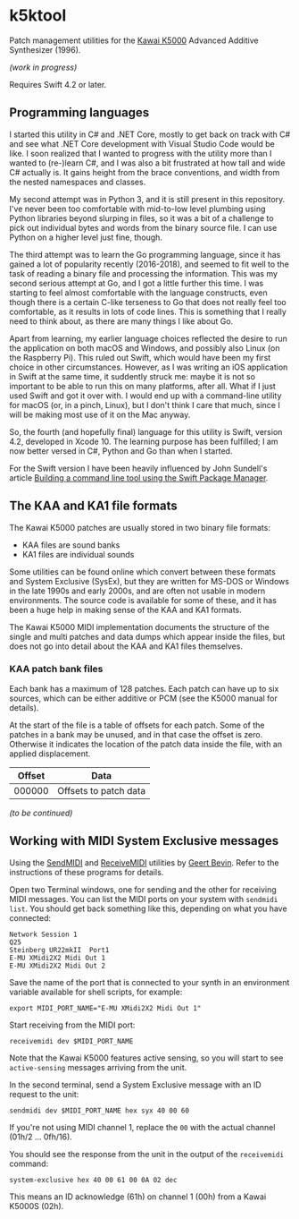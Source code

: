 # k5ktool

Patch management utilities for the 
[Kawai K5000](https://en.wikipedia.org/wiki/Kawai_K5000)
Advanced Additive Synthesizer (1996).

_(work in progress)_

Requires Swift 4.2 or later.

## Programming languages

I started this utility in C# and .NET Core, mostly to get back on track
with C# and see what .NET Core development with Visual Studio Code would
be like. I soon realized that I wanted to progress with the utility more
than I wanted to (re-)learn C#, and I was also a bit frustrated at how
tall and wide C# actually is. It gains height from the brace
conventions, and width from the nested namespaces and classes.

My second attempt was in Python 3, and it is still present in this
repository. I've never been too comfortable with mid-to-low level
plumbing using Python libraries beyond slurping in files, so it was a
bit of a challenge to pick out individual bytes and words from the binary
source file. I can use Python on a higher level just fine, though.

The third attempt was to learn the Go programming language, since it has
gained a lot of popularity recently (2016-2018), and seemed to fit well
to the task of reading a binary file and processing the information. This
was my second serious attempt at Go, and I got a little further this time.
I was starting to feel almost comfortable with the language constructs,
even though there is a certain C-like terseness to Go that does not really feel too comfortable, as it results in lots of code lines. This is something
that I really need to think about, as there are many things I like about Go.

Apart from learning, my earlier language choices reflected the desire to
run the application on both macOS and Windows, and possibly also Linux
(on the Raspberry Pi). This ruled out Swift, which would have been my
first choice in other circumstances. However, as I was writing an iOS 
application in Swift at the same time, it suddently struck me: maybe it
is not so important to be able to run this on many platforms, after all.
What if I just used Swift and got it over with. I would end up with a 
command-line utility for macOS (or, in a pinch, Linux), but I don't think
I care that much, since I will be making most use of it on the Mac anyway.

So, the fourth (and hopefully final) language for this utility is Swift, 
version 4.2, developed in Xcode 10. The learning purpose has been 
fulfilled; I am now better versed in C#, Python and Go than when I started.

For the Swift version I have been heavily influenced by John Sundell's
article [Building a command line tool using the Swift Package Manager](https://www.swiftbysundell.com/posts/building-a-command-line-tool-using-the-swift-package-manager).

## The KAA and KA1 file formats

The Kawai K5000 patches are usually stored in two binary file formats:

- KAA files are sound banks
- KA1 files are individual sounds

Some utilities can be found online which convert between these formats
and System Exclusive (SysEx), but they are written for MS-DOS or Windows
in the late 1990s and early 2000s, and are often not usable in modern
environments. The source code is available for some of these, and it has
been a huge help in making sense of the KAA and KA1 formats.

The Kawai K5000 MIDI implementation documents the structure of the
single and multi patches and data dumps which appear inside the files, 
but does not go into detail about the KAA and KA1 files themselves.

### KAA patch bank files

Each bank has a maximum of 128 patches. Each patch can have up to
six sources, which can be either additive or PCM (see the K5000 manual
for details).

At the start of the file is a table of offsets for each patch. Some of the
patches in a bank may be unused, and in that case the offset is zero.
Otherwise it indicates the location of the patch data inside the file,
with an applied displacement.

| Offset | Data |
| ------ | ---- |
| 000000 | Offsets to patch data |

_(to be continued)_

## Working with MIDI System Exclusive messages

Using the [SendMIDI](https://github.com/gbevin/SendMIDI) 
and [ReceiveMIDI](https://github.com/gbevin/ReceiveMIDI) utilities 
by [Geert Bevin](https://github.com/gbevin). Refer to the instructions
of these programs for details.

Open two Terminal windows, one for sending and the other for receiving MIDI messages.
You can list the MIDI ports on your system with `sendmidi list`. You should get back something
like this, depending on what you have connected:

    Network Session 1
    Q25
    Steinberg UR22mkII  Port1
    E-MU XMidi2X2 Midi Out 1
    E-MU XMidi2X2 Midi Out 2

Save the name of the port that is connected to your synth in an environment variable available
for shell scripts, for example:

    export MIDI_PORT_NAME="E-MU XMidi2X2 Midi Out 1"

Start receiving from the MIDI port:

    receivemidi dev $MIDI_PORT_NAME

Note that the Kawai K5000 features active sensing, so you will start to see `active-sensing` 
messages arriving from the unit.

In the second terminal, send a System Exclusive message with an ID request to the unit:

    sendmidi dev $MIDI_PORT_NAME hex syx 40 00 60

If you're not using MIDI channel 1, replace the `00` with the actual channel (01h/2 ... 0fh/16).

You should see the response from the unit in the output of the `receivemidi` command:

    system-exclusive hex 40 00 61 00 0A 02 dec

This means an ID acknowledge (61h) on channel 1 (00h) from a Kawai K5000S (02h).

